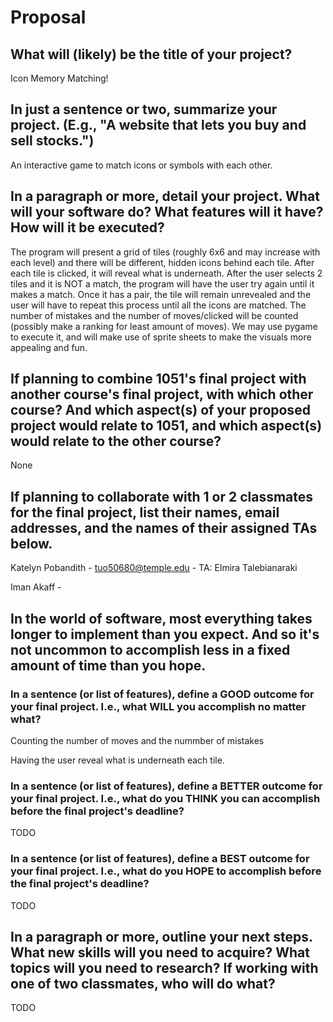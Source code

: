 # Proposal 

## What will (likely) be the title of your project?

Icon Memory Matching!

## In just a sentence or two, summarize your project. (E.g., "A website that lets you buy and sell stocks.")

An interactive game to match icons or symbols with each other. 

## In a paragraph or more, detail your project. What will your software do? What features will it have? How will it be executed?

The program will present a grid of tiles (roughly 6x6 and may increase with each level) and there will be different, hidden icons behind each tile. After each tile is clicked, it will reveal what is underneath. After the user selects 2 tiles and it is NOT a match, the program will have the user try again until it makes a match. Once it has a pair, the tile will remain unrevealed and the user will have to repeat this process until all the icons are matched. The number of mistakes and the number of moves/clicked will be counted (possibly make a ranking for least amount of moves). We may use pygame to execute it, and will make use of sprite sheets to make the visuals more appealing and fun. 

## If planning to combine 1051's final project with another course's final project, with which other course? And which aspect(s) of your proposed project would relate to 1051, and which aspect(s) would relate to the other course?

None 

## If planning to collaborate with 1 or 2 classmates for the final project, list their names, email addresses, and the names of their assigned TAs below.

Katelyn Pobandith - tuo50680@temple.edu - TA: Elmira Talebianaraki

Iman Akaff - 

## In the world of software, most everything takes longer to implement than you expect. And so it's not uncommon to accomplish less in a fixed amount of time than you hope.

### In a sentence (or list of features), define a GOOD outcome for your final project. I.e., what WILL you accomplish no matter what?

Counting the number of moves and the nummber of mistakes 

Having the user reveal what is underneath each tile.

### In a sentence (or list of features), define a BETTER outcome for your final project. I.e., what do you THINK you can accomplish before the final project's deadline?

TODO

### In a sentence (or list of features), define a BEST outcome for your final project. I.e., what do you HOPE to accomplish before the final project's deadline?

TODO

## In a paragraph or more, outline your next steps. What new skills will you need to acquire? What topics will you need to research? If working with one of two classmates, who will do what?

TODO
